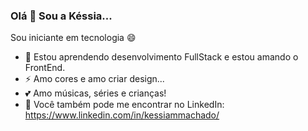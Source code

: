 ### Olá 👋 Sou a Késsia...

Sou iniciante em tecnologia 😄


- 🌱 Estou aprendendo desenvolvimento FullStack e estou amando o FrontEnd.
- ⚡ Amo cores e amo criar design...
- 💕 Amo músicas, séries e crianças!
- 🙋 Você também pode me encontrar no LinkedIn: https://www.linkedin.com/in/kessiammachado/
